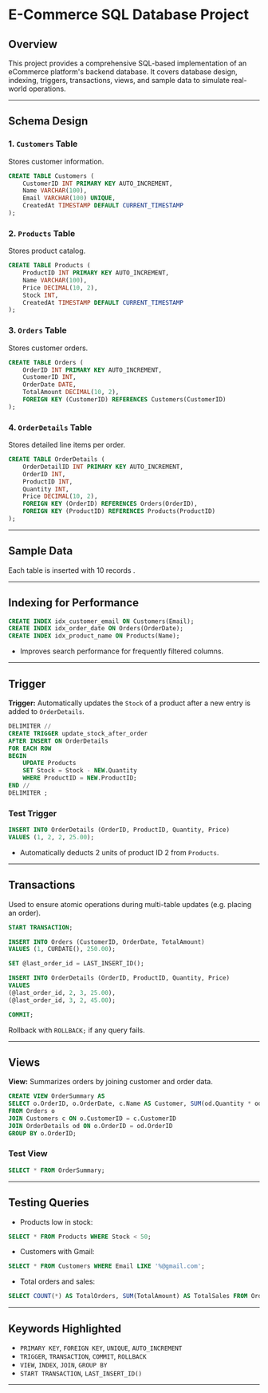 
#  E-Commerce SQL Database Project

##  Overview

This project provides a comprehensive SQL-based implementation of an eCommerce platform's backend database. It covers database design, indexing, triggers, transactions, views, and sample data to simulate real-world operations.

---

##  Schema Design

### 1. `Customers` Table
Stores customer information.
```sql
CREATE TABLE Customers (
    CustomerID INT PRIMARY KEY AUTO_INCREMENT,
    Name VARCHAR(100),
    Email VARCHAR(100) UNIQUE,
    CreatedAt TIMESTAMP DEFAULT CURRENT_TIMESTAMP
);
```

### 2. `Products` Table
Stores product catalog.
```sql
CREATE TABLE Products (
    ProductID INT PRIMARY KEY AUTO_INCREMENT,
    Name VARCHAR(100),
    Price DECIMAL(10, 2),
    Stock INT,
    CreatedAt TIMESTAMP DEFAULT CURRENT_TIMESTAMP
);
```

### 3. `Orders` Table
Stores customer orders.
```sql
CREATE TABLE Orders (
    OrderID INT PRIMARY KEY AUTO_INCREMENT,
    CustomerID INT,
    OrderDate DATE,
    TotalAmount DECIMAL(10, 2),
    FOREIGN KEY (CustomerID) REFERENCES Customers(CustomerID)
);
```

### 4. `OrderDetails` Table
Stores detailed line items per order.
```sql
CREATE TABLE OrderDetails (
    OrderDetailID INT PRIMARY KEY AUTO_INCREMENT,
    OrderID INT,
    ProductID INT,
    Quantity INT,
    Price DECIMAL(10, 2),
    FOREIGN KEY (OrderID) REFERENCES Orders(OrderID),
    FOREIGN KEY (ProductID) REFERENCES Products(ProductID)
);
```

---

##  Sample Data

Each table is inserted with 10 records .

---

##  Indexing for Performance
```sql
CREATE INDEX idx_customer_email ON Customers(Email);
CREATE INDEX idx_order_date ON Orders(OrderDate);
CREATE INDEX idx_product_name ON Products(Name);
```
- Improves search performance for frequently filtered columns.

---

##  Trigger

**Trigger:** Automatically updates the `Stock` of a product after a new entry is added to `OrderDetails`.

```sql
DELIMITER //
CREATE TRIGGER update_stock_after_order
AFTER INSERT ON OrderDetails
FOR EACH ROW
BEGIN
    UPDATE Products
    SET Stock = Stock - NEW.Quantity
    WHERE ProductID = NEW.ProductID;
END //
DELIMITER ;
```

###  Test Trigger
```sql
INSERT INTO OrderDetails (OrderID, ProductID, Quantity, Price)
VALUES (1, 2, 2, 25.00);
```
- Automatically deducts 2 units of product ID 2 from `Products`.

---

##  Transactions

Used to ensure atomic operations during multi-table updates (e.g. placing an order).

```sql
START TRANSACTION;

INSERT INTO Orders (CustomerID, OrderDate, TotalAmount)
VALUES (1, CURDATE(), 250.00);

SET @last_order_id = LAST_INSERT_ID();

INSERT INTO OrderDetails (OrderID, ProductID, Quantity, Price)
VALUES 
(@last_order_id, 2, 3, 25.00),
(@last_order_id, 3, 2, 45.00);

COMMIT;
```

Rollback with `ROLLBACK;` if any query fails.

---

##  Views

**View:** Summarizes orders by joining customer and order data.

```sql
CREATE VIEW OrderSummary AS
SELECT o.OrderID, o.OrderDate, c.Name AS Customer, SUM(od.Quantity * od.Price) AS Total
FROM Orders o
JOIN Customers c ON o.CustomerID = c.CustomerID
JOIN OrderDetails od ON o.OrderID = od.OrderID
GROUP BY o.OrderID;
```

###  Test View
```sql
SELECT * FROM OrderSummary;
```

---

##  Testing Queries

- Products low in stock:
```sql
SELECT * FROM Products WHERE Stock < 50;
```

- Customers with Gmail:
```sql
SELECT * FROM Customers WHERE Email LIKE '%@gmail.com';
```

- Total orders and sales:
```sql
SELECT COUNT(*) AS TotalOrders, SUM(TotalAmount) AS TotalSales FROM Orders;
```

---

##  Keywords Highlighted
- `PRIMARY KEY`, `FOREIGN KEY`, `UNIQUE`, `AUTO_INCREMENT`
- `TRIGGER`, `TRANSACTION`, `COMMIT`, `ROLLBACK`
- `VIEW`, `INDEX`, `JOIN`, `GROUP BY`
- `START TRANSACTION`, `LAST_INSERT_ID()`

---
